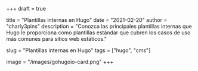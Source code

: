 +++
draft = true

title = "Plantillas internas en Hugo"
date = "2021-02-20"
author = "charly3pins"
description = "Conozca las principales plantillas internas que Hugo le proporciona como plantillas estándar que cubren los casos de uso más comunes para sitios web estáticos."

slug = "Plantillas internas en Hugo"
tags = ["hugo", "cms"]

image = "/images/gohugoio-card.png"
+++